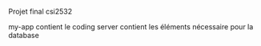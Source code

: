 Projet final csi2532

my-app contient le coding
server contient les éléments nécessaire pour la database
